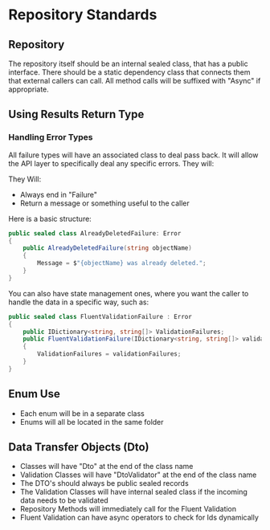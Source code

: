 # Repository Standards

## Repository
The repository itself should be an internal sealed class, that has a public interface.  There should be a static
dependency class that connects them that external callers can call.  All method calls will be suffixed with "Async" if 
appropriate.

## Using Results Return Type

### Handling Error Types
All failure types will have an associated class to deal pass back.  It will allow the API layer to specifically deal
any specific errors.  They will:

They Will:
* Always end in "Failure"
* Return a message or something useful to the caller

Here is a basic structure:

```csharp
public sealed class AlreadyDeletedFailure: Error
{
    public AlreadyDeletedFailure(string objectName)
    {
        Message = $"{objectName} was already deleted.";
    }
}
```

You can also have state management ones, where you want the caller to handle the data in a specific way, such as:

```csharp
public sealed class FluentValidationFailure : Error
{
    public IDictionary<string, string[]> ValidationFailures;
    public FluentValidationFailure(IDictionary<string, string[]> validationFailures)
    {
        ValidationFailures = validationFailures;
    }
}
```

## Enum Use
* Each enum will be in a separate class
* Enums will all be located in the same folder

## Data Transfer Objects (Dto)
* Classes will have "Dto" at the end of the class name
* Validation Classes will have "DtoValidator" at the end of the class name
* The DTO's should always be public sealed records
* The Validation Classes will have internal sealed class if the incoming data needs to be validated
* Repository Methods will immediately call for the Fluent Validation
* Fluent Validation can have async operators to check for Ids dynamically
